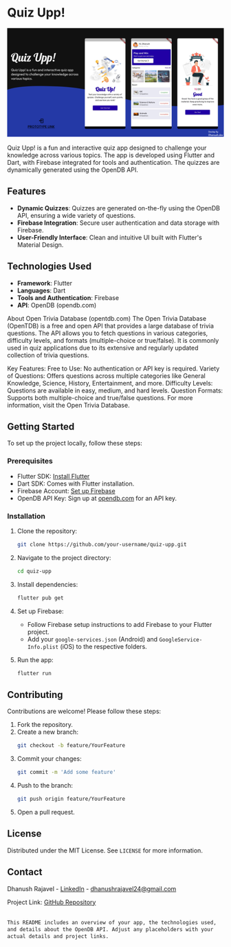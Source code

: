 
# Quiz Upp!

![Quiz Upp! Screenshot](images/screenshot.png)


Quiz Upp! is a fun and interactive quiz app designed to challenge your knowledge across various topics. The app is developed using Flutter and Dart, with Firebase integrated for tools and authentication. The quizzes are dynamically generated using the OpenDB API.

## Features

- **Dynamic Quizzes**: Quizzes are generated on-the-fly using the OpenDB API, ensuring a wide variety of questions.
- **Firebase Integration**: Secure user authentication and data storage with Firebase.
- **User-Friendly Interface**: Clean and intuitive UI built with Flutter's Material Design.

## Technologies Used

- **Framework**: Flutter
- **Languages**: Dart
- **Tools and Authentication**: Firebase
- **API**: OpenDB (opendb.com)

About Open Trivia Database (opentdb.com)
The Open Trivia Database (OpenTDB) is a free and open API that provides a large database of trivia questions. The API allows you to fetch questions in various categories, difficulty levels, and formats (multiple-choice or true/false). It is commonly used in quiz applications due to its extensive and regularly updated collection of trivia questions.

Key Features:
Free to Use: No authentication or API key is required.
Variety of Questions: Offers questions across multiple categories like General Knowledge, Science, History, Entertainment, and more.
Difficulty Levels: Questions are available in easy, medium, and hard levels.
Question Formats: Supports both multiple-choice and true/false questions.
For more information, visit the Open Trivia Database.
## Getting Started

To set up the project locally, follow these steps:

### Prerequisites

- Flutter SDK: [Install Flutter](https://flutter.dev/docs/get-started/install)
- Dart SDK: Comes with Flutter installation.
- Firebase Account: [Set up Firebase](https://firebase.google.com/)
- OpenDB API Key: Sign up at [opendb.com](https://opendb.com) for an API key.

### Installation

1. Clone the repository:
   ```bash
   git clone https://github.com/your-username/quiz-upp.git
   ```
2. Navigate to the project directory:
   ```bash
   cd quiz-upp
   ```
3. Install dependencies:
   ```bash
   flutter pub get
   ```
4. Set up Firebase:
   - Follow Firebase setup instructions to add Firebase to your Flutter project.
   - Add your `google-services.json` (Android) and `GoogleService-Info.plist` (iOS) to the respective folders.

6. Run the app:
   ```bash
   flutter run
   ```

## Contributing

Contributions are welcome! Please follow these steps:

1. Fork the repository.
2. Create a new branch:
   ```bash
   git checkout -b feature/YourFeature
   ```
3. Commit your changes:
   ```bash
   git commit -m 'Add some feature'
   ```
4. Push to the branch:
   ```bash
   git push origin feature/YourFeature
   ```
5. Open a pull request.

## License

Distributed under the MIT License. See `LICENSE` for more information.

## Contact

Dhanush Rajavel - [LinkedIn](https://www.linkedin.com/in/dhanush-rajavel-070ba7225/) - dhanushrajavel24@gmail.com

Project Link: [GitHub Repository](https://github.com/DhanushRajavel/Quiz-Upp)
```

This README includes an overview of your app, the technologies used, and details about the OpenDB API. Adjust any placeholders with your actual details and project links.
